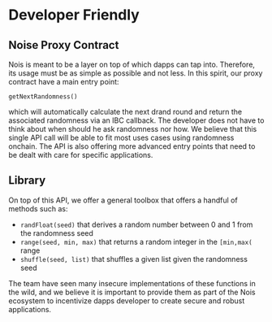 # Developer Friendly

## Noise Proxy Contract

Nois is meant to be a layer on top of which dapps can tap into. Therefore, its usage must be as simple as possible and not less.
In this spirit, our proxy contract have a main entry point:

```
getNextRandomness()
```

which will automatically calculate the next drand round and return the associated randomness via an IBC callback.
The developer does not have to think about when should he ask randomness nor how. We believe that this single API call
will be able to fit most uses cases using randomness onchain.
The API is also offering more advanced entry points that need to be dealt with care for specific applications.

## Library

On top of this API, we offer a general toolbox that offers a handful of methods such as:

- `randFloat(seed)` that derives a random number between 0 and 1 from the randomness seed
- `range(seed, min, max)` that returns a random integer in the `[min,max(` range
- `shuffle(seed, list)` that shuffles a given list given the randomness seed

The team have seen many insecure implementations of these functions in the wild, and we believe it is important to provide
them as part of the Nois ecosystem to incentivize dapps developer to create secure and robust applications.
